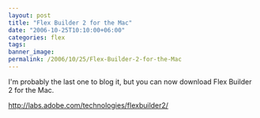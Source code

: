 ```yaml
---
layout: post
title: "Flex Builder 2 for the Mac"
date: "2006-10-25T10:10:00+06:00"
categories: flex 
tags: 
banner_image: 
permalink: /2006/10/25/Flex-Builder-2-for-the-Mac
---
```


I'm probably the last one to blog it, but you can now download Flex Builder 2 for the Mac.

<a href="http://labs.adobe.com/technologies/flexbuilder2/">http://labs.adobe.com/technologies/flexbuilder2/</a>
